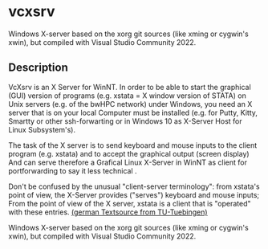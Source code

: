 # vcxsrv

Windows X-server based on the xorg git sources (like xming or cygwin's xwin), but compiled with Visual Studio Community 2022.

## Description

VcXsrv is an X Server for WinNT. In order to be able to start the graphical (GUI) version of programs (e.g. xstata = X window version of STATA) on Unix servers (e.g. of the bwHPC network) under Windows, you need an X server that is on your local Computer must be installed (e.g. for Putty, Kitty, Smartty or other ssh-forwarting or in Windows 10 as X-Server Host for Linux Subsystem's).

The task of the X server is to send keyboard and mouse inputs to the client program (e.g. xstata) and to accept the graphical output (screen display)
And can serve therefore a Grafical Linux X-Server in WinNT as client for portforwarding to say it less technical .

Don't be confused by the unusual "client-server terminology": from xstata's point of view, the X-Server provides ("serves") keyboard and mouse inputs; From the point of view of the X server, xstata is a client that is "operated" with these entries. [(german Textsource from TU-Tuebingen)](https://uni-tuebingen.de/fakultaeten/wirtschafts-und-sozialwissenschaftliche-fakultaet/faecher/fachbereich-wirtschaftswissenschaft/wirtschaftswissenschaft/fb-wiwi/einrichtungen-wirtschaftswissenschaft/wiwi-it/services/services/computing-asp/tools/x-server/vcxsrv/)

Windows X-server based on the xorg git sources (like xming or cygwin's xwin),
but compiled with Visual Studio Community 2022.
